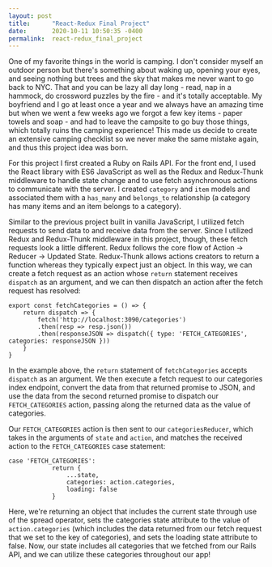 ```yaml
---
layout: post
title:      "React-Redux Final Project"
date:       2020-10-11 10:50:35 -0400
permalink:  react-redux_final_project
---
```



One of my favorite things in the world is camping. I don't consider myself an outdoor person but there's something about waking up, opening your eyes, and seeing nothing but trees and the sky that makes me never want to go back to NYC. That and you can be lazy all day long - read, nap in a hammock, do crossword puzzles by the fire - and it's totally acceptable. My boyfriend and I go at least once a year and we always have an amazing time but when we went a few weeks ago we forgot a few key items - paper towels and soap - and had to leave the campsite to go buy those things, which totally ruins the camping experience! This made us decide to create an extensive camping checklist so we never make the same mistake again, and thus this project idea was born.

For this project I first created a Ruby on Rails API. For the front end, I used the React library with ES6 JavaScript as well as the Redux and Redux-Thunk middleware to handle state change and to use fetch asynchronous actions to communicate with the server. I created `category` and `item` models and associated them with a `has_many` and `belongs_to` relationship (a category has many items and an item belongs to a category). 

Similar to the previous project built in vanilla JavaScript, I utilized fetch requests to send data to and receive data from the server. Since I utilized Redux and Redux-Thunk middleware in this project, though, these fetch requests look a little different. Redux follows the core flow of Action -> Reducer -> Updated State. Redux-Thunk allows actions creators to return a function whereas they typically expect just an object. In this way, we can create a fetch request as an action whose `return` statement receives `dispatch` as an argument, and we can then dispatch an action after the fetch request has resolved:


```
export const fetchCategories = () => {
    return dispatch => {
        fetch('http://localhost:3090/categories')
        .then(resp => resp.json())
        .then(responseJSON => dispatch({ type: 'FETCH_CATEGORIES', categories: responseJSON }))
    }
}
```

In the example above, the `return` statement of `fetchCategories` accepts `dispatch` as an argument. We then execute a fetch request to our categories index endpoint, convert the data from that returned promise to JSON, and use the data from the second returned promise to dispatch our `FETCH_CATEGORIES` action, passing along the returned data as the value of categories. 

Our `FETCH_CATEGORIES` action is then sent to our `categoriesReducer`, which takes in the arguments of `state` and `action`, and matches the received action to the `FETCH_CATEGORIES` case statement:


```
case 'FETCH_CATEGORIES':
            return {
                ...state,
                categories: action.categories,
                loading: false
            }
```

Here, we're returning an object that includes the current state through use of the spread operator, sets the categories state attribute to the value of `action.categories` (which includes the data returned from our fetch request that we set to the key of categories), and sets the loading state attribute to false. Now, our state includes all categories that we fetched from our Rails API, and we can utilize these categories throughout our app!
